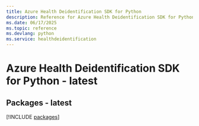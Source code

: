 ```yaml
---
title: Azure Health Deidentification SDK for Python
description: Reference for Azure Health Deidentification SDK for Python
ms.date: 06/17/2025
ms.topic: reference
ms.devlang: python
ms.service: healthdeidentification
---
```

# Azure Health Deidentification SDK for Python - latest
## Packages - latest
[!INCLUDE [packages](health-deidentification-index.md)]